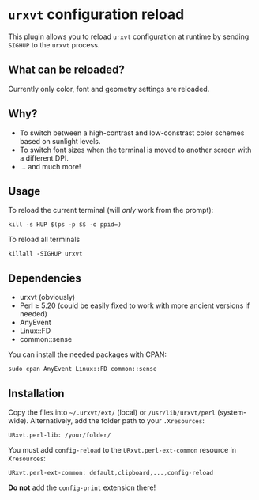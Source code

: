 # `urxvt` configuration reload

This plugin allows you to reload `urxvt` configuration at runtime
by sending `SIGHUP` to the `urxvt` process.

## What can be reloaded?

Currently only color, font and geometry settings are reloaded.

## Why?

  * To switch between a high-contrast and low-constrast color
    schemes based on sunlight levels.
  * To switch font sizes when the terminal is moved to
    another screen with a different DPI.
  * ... and much more!

## Usage

To reload the current terminal (will *only* work from the prompt):

    kill -s HUP $(ps -p $$ -o ppid=)

To reload all terminals

    killall -SIGHUP urxvt

## Dependencies

  * urxvt (obviously)
  * Perl ≥ 5.20 (could be easily fixed to work with more ancient
    versions if needed)
  * AnyEvent
  * Linux::FD
  * common::sense

You can install the needed packages with CPAN:

    sudo cpan AnyEvent Linux::FD common::sense

## Installation

Copy the files into `~/.urxvt/ext/` (local) or `/usr/lib/urxvt/perl`
(system-wide). Alternatively, add the folder path to your `.Xresources`:

    URxvt.perl-lib: /your/folder/

You must add `config-reload` to the `URxvt.perl-ext-common` resource in
`Xresources`:

    URxvt.perl-ext-common: default,clipboard,...,config-reload

**Do not** add the `config-print` extension there!
